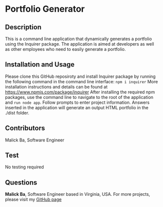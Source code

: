 # Portfolio Generator

## Description
This is a command line application that dynamically generates a portfolio using the Inquirer package. The application is aimed at developers as well as other employees who need to easily generate a portfolio. 

## Installation and Usage
Please clone this GitHub reposiroty and install Inquirer package by running the following command in the command line interface: 
`npm i inquirer`
More installation instructions and details can be found at https://www.npmjs.com/package/inquirer 
After installing the required npm packages, use the command line to navigate to the root of the application and `run node app`. Follow prompts to enter project information. Answers inserted in the application will generate an output HTML portfolio in the ./dist folder.

## Contributors
Malick Ba, Software Engineer

## Test
No testing required

## Questions
**Malick Ba**, Software Engineer based in Virginia, USA.
For more projects, please visit my [GitHub page](https://github.com/malickbax) 
